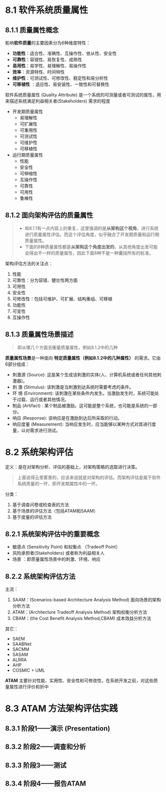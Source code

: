 # 8.1 软件系统质量属性

## 8.1.1 质量属性概念


影响**软件质量**的主要因素分为6种维度特性：

* **功能性**：适合性、准确性、互操作性、依从性、安全性  
* **可靠性**：容错性、易恢复性、成熟性  
* **易用性**：易学性、易理解性、易操作性  
* **效率**：资源特性、时间特性  
* **维护性**：可测试性、可修改性、稳定性和易分析性  
* **可移植性** ：适应性、易安装性、一致性和可替换性  



软件系统质量属性 (Quality Attribute) 是一个系统的可测量或者可测试的属性，用来描述系统满足利益相关者(Stakeholders) 需求的程度

* 开发期质量属性
  * 易理解性
  * 可扩展性
  * 可重用性
  * 可测试性
  * 可维护性
  * 可移植性
* 运行期质量属性
  * 性能
  * 安全性
  * 可伸缩性
  * 互操作性
  * 可靠性
  * 可用性
  * 鲁棒性
## 8.1.2 面向架构评估的质量属性
> * 和8.1.1有一点内容上的重复，这里强调的是**从架构这个视角**，进行系统进行质量属性评估。而这个评估角度，似乎融合了开发期质量和运行期质量属性。  
> * 下面的8种质量属性都是**从架构这个角度出发的**，从其他角度出发可能会得出不一样的质量属性，因此下面8种不是一种囊括所有的标准。

架构评估方法的关注点：
1. 性能
2. 可靠性：分为容错、健壮性两方面
3. 可用性
4. 安全性
5. 可修改性：包括可维护、可扩展、结构重组、可移植
6. 功能性
7. 可变性
8. 互操作性
## 8.1.3 质量属性场景描述
>  即从哪几个方面去衡量质量属性，例如8.1.2中的几种

**质量属性场景**是一种面向 **特定质量属性（例如8.1.2中的几种属性）** 的需求。它由6部分组成：

* 刺激源 (Source): 这是某个生成该刺激的实体(人、计算机系统或者任何其他刺激器)。
* 刺 激 (Stimulus): 该刺激是当刺激到达系统时需要考虑的条件。
* 环 境 (Environment): 该刺激在某些条件内发生。当激励发生时，系统可能处于过载、运行或者其他情况。
* 制品 (Artifact) : 某个制品被激励。这可能是整个系统，也可能是系统的一部分。
* 响应 (Response): 该响应是在激励到达后所采取的行动。
* 响应度量 (Measurement): 当响应发生时，应当能够以某种方式对其进行度量，以对需求进行测试。


# 8.2 系统架构评估
定义：是在对架构分析、评估的基础上，对架构策略的选取进行决策。

> 上面说得云里雾里的，应该来说就是对架构的评估。而架构评估是属于软件系统质量的一环，即开发期属性中的一环。

分类：
1. 基于调查问卷或检查表的方法
2. 基于场景的评估方法（包括ATAM和SAAM）
3. 基于度量的评估方法

## 8.2.1 系统架构评估中的重要概念  

* 敏感点 (Sensitivity Point) 和权衡点 （Tradeoff Point）
* 风险承担者(Stakeholders) 或者称为利益相关人  
* 场景 ：即质量属性场景中的刺激、环境、响应

## 8.2.2 系统架构评估方法 

主流：

1. SAAM：(Scenarios-based Architecture Analysis Method) 面向场景的架构分析方法 
2. ATAM：(Architecture Tradeoff Analysis Method) 架构权衡分析方法
3. CBAM：(the Cost Benefit Analysis Method,CBAM) 成本效益分析方法

其它：

* SAEM
* SAABNet
* SACMM
* SASAM
* ALRRA
* AHP
* COSMIC + UML  

**ATAM**
主要针对性能、实用性、安全性和可修改性，在系统开发之前，对这些质量属性进行评价和折中



# 8.3  ATAM 方法架构评估实践

## 8.3.1 阶段1——演示 (Presentation)    

## 8.3.2 阶段2——调查和分析  

## 8.3.3 阶段3——测试   

## 8.3.4 阶段4——报告ATAM

#  
